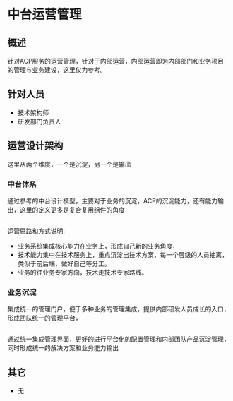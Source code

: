 # 中台运营管理

## 概述

针对ACP服务的运营管理，针对于内部运营，内部运营即为内部部门和业务项目的管理与业务建设，这里仅为参考。

## 针对人员

- 技术架构师
- 研发部门负责人

## 运营设计架构

这里从两个维度，一个是沉淀，另一个是输出

### 中台体系

通过参考的中台设计模型，主要对于业务的沉淀，ACP的沉淀能力，还有能力输出，这里的定义更多是复合复用组件的角度

<img :src="$withBase('/framework/zhongtai_model.png')" style="width:60%" >

运营思路和方式说明:

- 业务系统集成核心能力在业务上，形成自己新的业务角度，
- 技术能力集中在技术服务上，重点沉淀出技术方案，每一个层级的人员抽离，类似于前后端，做好自己等分工。
- 业务的往业务专家方向，技术走技术专家路线。

### 业务沉淀

集成统一的管理门户，便于多种业务的管理集成，提供内部研发人员成长的入口，形成团队统一的管理平台，

<img :src="$withBase('/framework/s2b.png')" style="width:60%" >

通过统一集成管理界面，更好的进行平台化的配置管理和内部团队产品沉淀管理，同时形成统一的解决方案和业务能力输出

## 其它

- 无
